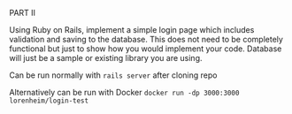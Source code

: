 PART II

Using Ruby on Rails, implement a simple login page which includes validation and saving to the
database. This does not need to be completely functional but just to show how you would
implement your code. Database will just be a sample or existing library you are using.

Can be run normally with `rails server` after cloning repo

Alternatively can be run with Docker `docker run -dp 3000:3000 lorenheim/login-test`